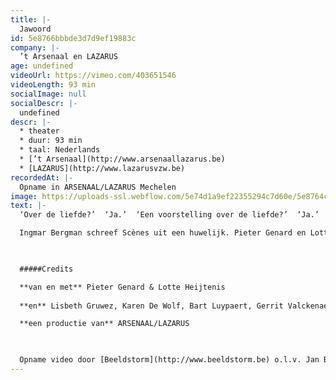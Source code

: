```yaml
---
title: |-
  Jawoord
id: 5e8766bbbde3d7d9ef19883c
company: |-
  ’t Arsenaal en LAZARUS
age: undefined
videoUrl: https://vimeo.com/403651546
videoLength: 93 min
socialImage: null
socialDescr: |-
  undefined
descr: |-
  * theater
  * duur: 93 min
  * taal: Nederlands
  * [’t Arsenaal](http://www.arsenaallazarus.be)
  * [LAZARUS](http://www.lazarusvzw.be)
recordedAt: |-
  Opname in ARSENAAL/LAZARUS Mechelen
image: https://uploads-ssl.webflow.com/5e74d1a9ef22355294c7d60e/5e8764c3eeaffc3d8919a680_Jawoord_LAZARUS_t%2Carsenaal%20(c)%20GuyKokken%20kopie.jpg
text: |-
  ‘Over de liefde?’  ‘Ja.’  ‘Een voorstelling over de liefde?’  ‘Ja.’  ‘Tussen man en vrouw?’  ‘Ja.’  ‘Klinkt moeilijk.’  ‘Ja.’  ‘Maar moeilijk gaat ook?’  (denkt na) ‘Ja.’  ‘Zal het desondanks een beetje grappig zijn?’ ‘Desondanks?’  ‘Omdat het zo serieus is…’  ‘Vind jij de liefde serieus?’  ‘Ik stel de vragen.’  ‘Ja.’  ‘Ook om te lachen dus?’  ‘Ja.’  ‘Zeg jij ook soms ‘nee’?’  ‘Ja.’

  Ingmar Bergman schreef Scènes uit een huwelijk. Pieter Genard en Lotte Heijtenis schrijven hetzelfde stuk opnieuw. Ze delen een liefde voor vragen. En ze zijn het eens over een heleboel dingen maar vooral over het feit dat elke keuze die je maakt ook wel eens de foute kan zijn. ‘Nee’ zeggen kunnen ze tamelijk goed, ‘ja’ zeggen is lastiger. Deze voorstelling, omdat ze daar iets aan wilden doen.In den beginne was het woord. En het woord was ja.

  ‍

  #####Credits

  **van en met** Pieter Genard & Lotte Heijtenis
  
  **en** Lisbeth Gruwez, Karen De Wolf, Bart Luypaert, Gerrit Valckenaers, Geert Waegeman, Rutger Mollen, Jonas De Smet

  **een productie van** ARSENAAL/LAZARUS

  ‍

  Opname video door [Beeldstorm](http://www.beeldstorm.be) o.l.v. Jan Bosteels
---
```

